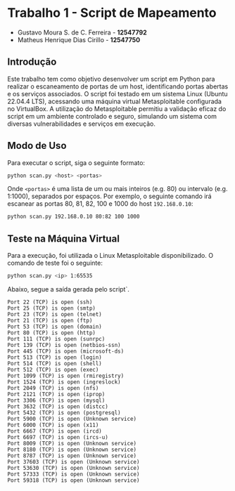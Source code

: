 # Trabalho 1 - Script de Mapeamento

- Gustavo Moura S. de C. Ferreira - **12547792**
- Matheus Henrique Dias Cirillo - **12547750**

## Introdução

Este trabalho tem como objetivo desenvolver um script em Python para realizar o escaneamento de portas de um host, identificando portas abertas e os serviços associados. O script foi testado em um sistema Linux (Ubuntu 22.04.4 LTS), acessando uma máquina virtual Metasploitable configurada no VirtualBox. A utilização do Metasploitable permitiu a validação eficaz do script em um ambiente controlado e seguro, simulando um sistema com diversas vulnerabilidades e serviços em execução.

## Modo de Uso

Para executar o script, siga o seguinte formato:

```bash
python scan.py <host> <portas>
```

Onde `<portas>` é uma lista de um ou mais inteiros (e.g. 80) ou intervalo (e.g. 1:1000), separados por espaços. Por exemplo, o seguinte comando irá escanear as portas 80, 81, 82, 100 e 1000 do host `192.168.0.10`:

```bash
python scan.py 192.168.0.10 80:82 100 1000
```

## Teste na Máquina Virtual

Para a execução, foi utilizada o Linux Metasploitable disponibilizado. O comando de teste foi o seguinte:

```bash
python scan.py <ip> 1:65535
```

Abaixo, segue a saída gerada pelo script`.

```
Port 22 (TCP) is open (ssh)
Port 25 (TCP) is open (smtp)
Port 23 (TCP) is open (telnet)
Port 21 (TCP) is open (ftp)
Port 53 (TCP) is open (domain)
Port 80 (TCP) is open (http)
Port 111 (TCP) is open (sunrpc)
Port 139 (TCP) is open (netbios-ssn)
Port 445 (TCP) is open (microsoft-ds)
Port 513 (TCP) is open (login)
Port 514 (TCP) is open (shell)
Port 512 (TCP) is open (exec)
Port 1099 (TCP) is open (rmiregistry)
Port 1524 (TCP) is open (ingreslock)
Port 2049 (TCP) is open (nfs)
Port 2121 (TCP) is open (iprop)
Port 3306 (TCP) is open (mysql)
Port 3632 (TCP) is open (distcc)
Port 5432 (TCP) is open (postgresql)
Port 5900 (TCP) is open (Unknown service)
Port 6000 (TCP) is open (x11)
Port 6667 (TCP) is open (ircd)
Port 6697 (TCP) is open (ircs-u)
Port 8009 (TCP) is open (Unknown service)
Port 8180 (TCP) is open (Unknown service)
Port 8787 (TCP) is open (Unknown service)
Port 37603 (TCP) is open (Unknown service)
Port 53630 (TCP) is open (Unknown service)
Port 57333 (TCP) is open (Unknown service)
Port 59318 (TCP) is open (Unknown service)
```
